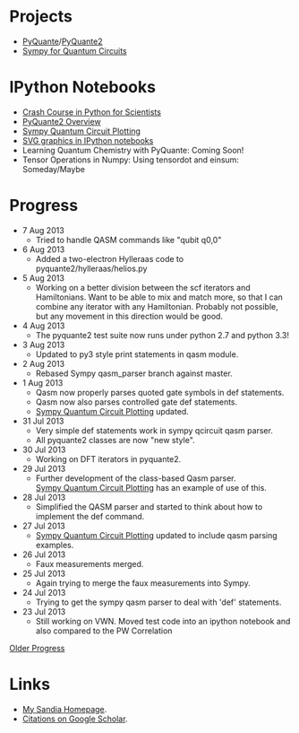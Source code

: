 Projects
========
* [PyQuante](http://pyquante.sf.net)/[PyQuante2](https://github.com/rpmuller/pyquante2)
* [Sympy for Quantum Circuits](https://github.com/rpmuller/sympy/tree/sympy_qcircuit/sympy/physics/quantum)

IPython Notebooks
=================
* [Crash Course in Python for Scientists](http://nbviewer.ipython.org/5920182)
* [PyQuante2 Overview](http://nbviewer.ipython.org/5745404)
* [Sympy Quantum Circuit Plotting](http://nbviewer.ipython.org/5843312)
* [SVG graphics in IPython notebooks](http://nbviewer.ipython.org/5666810)
* Learning Quantum Chemistry with PyQuante: Coming Soon!
* Tensor Operations in Numpy: Using tensordot and einsum: Someday/Maybe

Progress
========
* 7 Aug 2013
  - Tried to handle QASM commands like "qubit q0,0"
* 6 Aug 2013
  - Added a two-electron Hylleraas code to pyquante2/hylleraas/helios.py
* 5 Aug 2013
  - Working on a better division between the scf iterators and Hamiltonians. Want to be able to mix and match more,
    so that I can combine any iterator with any Hamiltonian. Probably not possible, but any movement in this
    direction would be good.
* 4 Aug 2013
  - The pyquante2 test suite now runs under python 2.7 and python 3.3!
* 3 Aug 2013
  - Updated to py3 style print statements in qasm module.
* 2 Aug 2013
  - Rebased Sympy qasm_parser branch against master.
* 1 Aug 2013
  - Qasm now properly parses quoted gate symbols in def statements.
  - Qasm now also parses controlled gate def statements.
  - [Sympy Quantum Circuit Plotting](http://nbviewer.ipython.org/5843312) updated.
* 31 Jul 2013
  - Very simple def statements work in sympy qcircuit qasm parser.
  - All pyquante2 classes are now "new style".
* 30 Jul 2013
  - Working on DFT iterators in pyquante2.
* 29 Jul 2013
  - Further development of the class-based Qasm parser.  
    [Sympy Quantum Circuit Plotting](http://nbviewer.ipython.org/5843312) has an example 
    of use of this.
* 28 Jul 2013
  - Simplified the QASM parser and started to think about how to implement the def command.
* 27 Jul 2013
  - [Sympy Quantum Circuit Plotting](http://nbviewer.ipython.org/5843312) updated to include qasm parsing examples.
* 26 Jul 2013
  - Faux measurements merged.
* 25 Jul 2013
  - Again trying to merge the faux measurements into Sympy.
* 24 Jul 2013
  - Trying to get the sympy qasm parser to deal with 'def' statements.
* 23 Jul 2013
  - Still working on VWN. Moved test code into an ipython notebook and also compared to the PW Correlation

[Older Progress](https://github.com/rpmuller/rpmuller.github.io/blob/master/Older.md)

Links
=====
* [My Sandia Homepage](http://www.cs.sandia.gov/~rmuller).
* [Citations on Google Scholar](http://scholar.google.com/citations?user=ihGf4wgAAAAJ&hl=en).

